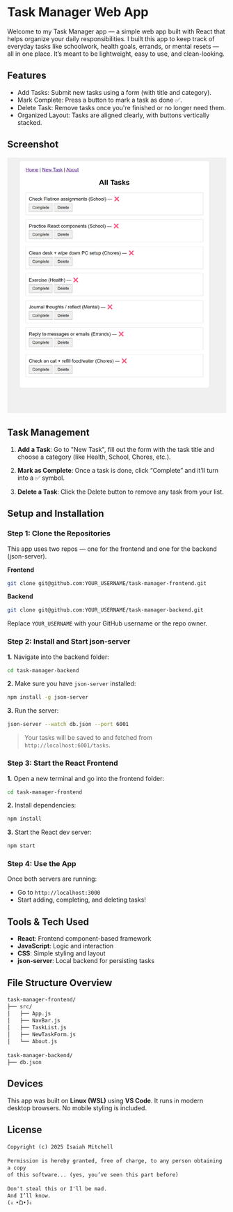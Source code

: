 # Task Manager Web App

Welcome to my Task Manager app — a simple web app built with React that helps organize your daily responsibilities. I built this app to keep track of everyday tasks like schoolwork, health goals, errands, or mental resets — all in one place. It’s meant to be lightweight, easy to use, and clean-looking.

## Features

- Add Tasks: Submit new tasks using a form (with title and category).
- Mark Complete: Press a button to mark a task as done ✅.
- Delete Task: Remove tasks once you're finished or no longer need them.
- Organized Layout: Tasks are aligned clearly, with buttons vertically stacked.

## Screenshot

![Task Manager Screenshot](./src/Screenshot.png)

## Task Management

1. **Add a Task**: Go to "New Task", fill out the form with the task title and choose a category (like Health, School, Chores, etc.).

2. **Mark as Complete**: Once a task is done, click “Complete” and it’ll turn into a ✅ symbol.

3. **Delete a Task**: Click the Delete button to remove any task from your list.

## Setup and Installation

### Step 1: Clone the Repositories

This app uses two repos — one for the frontend and one for the backend (json-server).

**Frontend**
```bash
git clone git@github.com:YOUR_USERNAME/task-manager-frontend.git
```

**Backend**
```bash
git clone git@github.com:YOUR_USERNAME/task-manager-backend.git
```

Replace `YOUR_USERNAME` with your GitHub username or the repo owner.

### Step 2: Install and Start json-server

**1.** Navigate into the backend folder:
```bash
cd task-manager-backend
```

**2.** Make sure you have `json-server` installed:
```bash
npm install -g json-server
```

**3.** Run the server:
```bash
json-server --watch db.json --port 6001
```

> Your tasks will be saved to and fetched from `http://localhost:6001/tasks`.

### Step 3: Start the React Frontend

**1.** Open a new terminal and go into the frontend folder:
```bash
cd task-manager-frontend
```

**2.** Install dependencies:
```bash
npm install
```

**3.** Start the React dev server:
```bash
npm start
```

### Step 4: Use the App

Once both servers are running:
- Go to `http://localhost:3000`
- Start adding, completing, and deleting tasks!

## Tools & Tech Used

- **React**: Frontend component-based framework
- **JavaScript**: Logic and interaction
- **CSS**: Simple styling and layout
- **json-server**: Local backend for persisting tasks

## File Structure Overview

```plaintext
task-manager-frontend/
├── src/
│   ├── App.js
│   ├── NavBar.js
│   ├── TaskList.js
│   ├── NewTaskForm.js
│   └── About.js

task-manager-backend/
├── db.json
```

## Devices

This app was built on **Linux (WSL)** using **VS Code**. It runs in modern desktop browsers. No mobile styling is included.

## License

```MIT License
Copyright (c) 2025 Isaiah Mitchell

Permission is hereby granted, free of charge, to any person obtaining a copy
of this software... (yes, you’ve seen this part before)

Don't steal this or I'll be mad.  
And I’ll know.  
(ง •̀ᗝ•́)ง
```